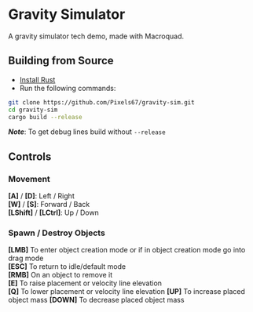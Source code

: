 # Gravity Simulator

A gravity simulator tech demo, made with Macroquad.

## Building from Source

- [Install Rust](https://www.rust-lang.org/learn/get-started)
- Run the following commands:

```sh
git clone https://github.com/Pixels67/gravity-sim.git
cd gravity-sim
cargo build --release
```

***Note***: To get debug lines build without `--release`

## Controls

### Movement

**[A]** / **[D]**: Left / Right \
**[W]** / **[S]**: Forward / Back \
**[LShift]** / **[LCtrl]**: Up / Down

### Spawn / Destroy Objects

**[LMB]** To enter object creation mode or if in object creation mode go into drag mode \
**[ESC]** To return to idle/default mode \
**[RMB]** On an object to remove it \
**[E]** To raise placement or velocity line elevation \
**[Q]** To lower placement or velocity line elevation
**[UP]** To increase placed object mass
**[DOWN]** To decrease placed object mass